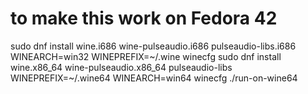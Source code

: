 # to make this work on Fedora 42
sudo dnf install wine.i686 wine-pulseaudio.i686 pulseaudio-libs.i686
WINEARCH=win32 WINEPREFIX=~/.wine winecfg
sudo dnf install wine.x86_64 wine-pulseaudio.x86_64 pulseaudio-libs
WINEPREFIX=~/.wine64 WINEARCH=win64 winecfg
./run-on-wine64 
